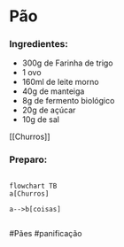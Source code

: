 # Pão

### Ingredientes:
 
- 300g de Farinha de trigo
- 1 ovo
- 160ml de leite morno                                                                 
- 40g de manteiga
- 8g de fermento biológico
- 20g de açúcar 
- 10g de sal

[[Churros]]

### Preparo:

```mermaid

flowchart TB
a[Churros]

a-->b[coisas]


```  
  #Pães #panificação